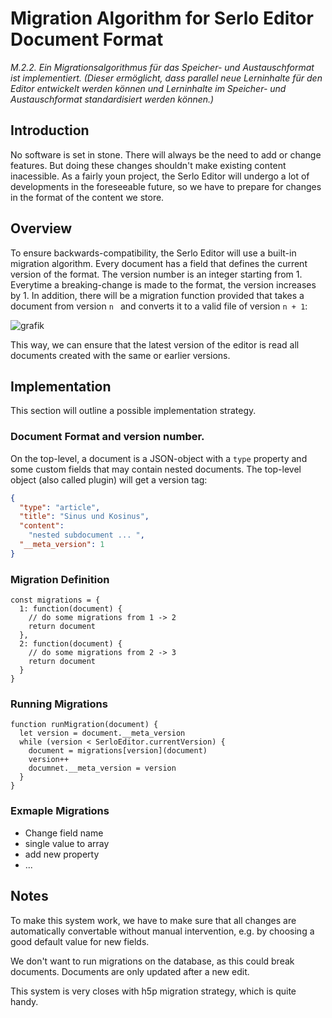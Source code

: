 # Migration Algorithm for Serlo Editor Document Format

*M.2.2. Ein Migrationsalgorithmus für das Speicher- und Austauschformat ist implementiert. (Dieser ermöglicht, dass parallel neue Lerninhalte für den Editor entwickelt werden können und Lerninhalte im Speicher- und Austauschformat standardisiert werden können.)*

## Introduction

No software is set in stone. There will always be the need to add or change features. But doing these changes shouldn't make existing content inacessible. As a fairly youn project, the Serlo Editor will undergo a lot of developments in the foreseeable future, so we have to prepare for changes in the format of the content we store.

## Overview

To ensure backwards-compatibility, the Serlo Editor will use a built-in migration algorithm. Every document has a field that defines the current version of the format. The version number is an integer starting from 1. Everytime a breaking-change is made to the format, the version increases by 1. In addition, there will be a migration function provided that takes a document from version `n ` and converts it to a valid file of version `n + 1`:

![grafik](https://user-images.githubusercontent.com/13507950/217203324-ca8102c3-7103-4c3a-b82e-a9d00bcb25b6.png)

This way, we can ensure that the latest version of the editor is read all documents created with the same or earlier versions.

## Implementation

This section will outline a possible implementation strategy.

### Document Format and version number.

On the top-level, a document is a JSON-object with a `type` property and some custom fields that may contain nested documents. The top-level object (also called plugin) will get a version tag:

```json
{
  "type": "article",
  "title": "Sinus und Kosinus",
  "content":
    "nested subdocument ... ",
  "__meta_version": 1
}
```

### Migration Definition

```
const migrations = {
  1: function(document) {
    // do some migrations from 1 -> 2
    return document
  },
  2: function(document) {
    // do some migrations from 2 -> 3
    return document
  }
}
```

### Running Migrations

```
function runMigration(document) {
  let version = document.__meta_version
  while (version < SerloEditor.currentVersion) {
    document = migrations[version](document)
    version++
    documnet.__meta_version = version
  }
}
```

### Exmaple Migrations

- Change field name
- single value to array
- add new property
- ...

## Notes

To make this system work, we have to make sure that all changes are automatically convertable without manual intervention, e.g. by choosing a good default value for new fields.

We don't want to run migrations on the database, as this could break documents. Documents are only updated after a new edit.

This system is very closes with h5p migration strategy, which is quite handy.
